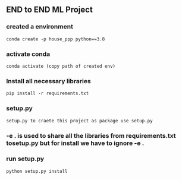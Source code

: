 ## END to END ML Project 
### created a environment

```
conda create -p house_ppp python==3.8
```
### activate conda

```
conda activate (copy path of created env)
```

### Install all necessary libraries

```
pip install -r requirements.txt

```

### setup.py

```
setup.py to craete this project as package use setup.py
```
### -e . is used to share all the libraries from requirements.txt tosetup.py but for install we have to ignore -e .

### run setup.py 

```
python setup.py install

```